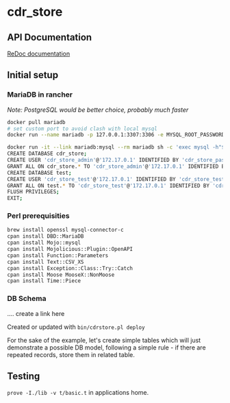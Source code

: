 # cdr_store

## API Documentation
[ReDoc documentation](index.html)

## Initial setup

### MariaDB in rancher
<i>Note: PostgreSQL would be better choice, probably much faster</i>
```bash
docker pull mariadb
# set custom port to avoid clash with local mysql
docker run --name mariadb -p 127.0.0.1:3307:3306 -e MYSQL_ROOT_PASSWORD=password mariadb &

docker run -it --link mariadb:mysql --rm mariadb sh -c 'exec mysql -h"$MYSQL_PORT_3306_TCP_ADDR" -P"$MYSQL_PORT_3306_TCP_PORT" -uroot -p"$MYSQL_ENV_MYSQL_ROOT_PASSWORD"'
CREATE DATABASE cdr_store;
CREATE USER 'cdr_store_admin'@'172.17.0.1' IDENTIFIED BY 'cdr_store_pass';
GRANT ALL ON cdr_store.* TO 'cdr_store_admin'@'172.17.0.1' IDENTIFIED BY 'cdr_store_pass' WITH GRANT OPTION;
CREATE DATABASE test;
CREATE USER 'cdr_store_test'@'172.17.0.1' IDENTIFIED BY 'cdr_store_test_pass';
GRANT ALL ON test.* TO 'cdr_store_test'@'172.17.0.1' IDENTIFIED BY 'cdr_store_test_pass' WITH GRANT OPTION;
FLUSH PRIVILEGES;
EXIT;
```

### Perl prerequisities
```bash
brew install openssl mysql-connector-c
cpan install DBD::MariaDB
cpan install Mojo::mysql
cpan install Mojolicious::Plugin::OpenAPI
cpan install Function::Parameters
cpan install Text::CSV_XS
cpan install Exception::Class::Try::Catch
cpan install Moose MooseX::NonMoose
cpan install Time::Piece
```

### DB Schema
  .... create a link here

Created or updated with `bin/cdrstore.pl deploy`

For the sake of the example, let's create simple tables which will just
demonstrate a possible DB model, following a simple rule - if there are
repeated records, store them in related table.

## Testing
`prove -I./lib -v t/basic.t` in applications home.